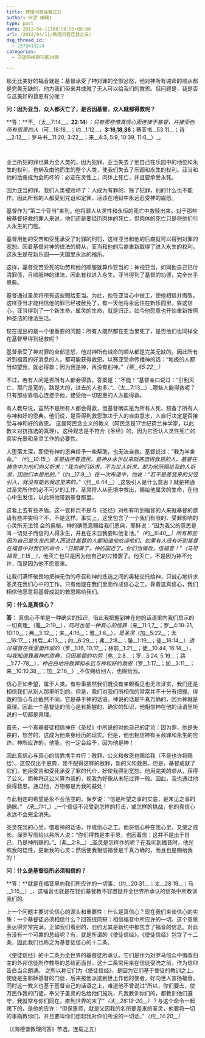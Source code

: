```yaml
---
title: 教理问答连载之五
author: 守望 编辑1
type: post
date: 2012-04-11T08:59:55+00:00
url: /2012/04/11/教理问答连载之五/
dsq_thread_id:
  - 2373413224
categories:
  - 守望网络期刊第24期

---
```

那无比美好的福音就是：基督承受了神对罪的全部忿怒，他对神所有诫命的顺从都是完美无缺的，他为我们带来并成就了无人可以给我们的救恩。但问题是，我是否与这美好的救恩有分呢？

<!--more-->

**问：因为亚当，众人都灭亡了，是否因基督，众人就都得救呢？** 

**答：**不_（太__7:14__，__22:14__）_；只有那些借真信心而连接于基督，并接受他所有恩惠的人_（可__16:16__；约__1:12__，__3:16,18,36__；赛亚书__53:11__；诗__2:12__；罗马书__11:20, 3:22__；来__4:3, 5:9, 10:39, 11:6__）_。

&nbsp;

亚当所犯的罪也算为全人类的。因为犯罪，亚当失去了他自己在乐园中的地位和永生的权利，也祸及由他而生的整个人类，使我们失去了乐园和永生的权利。亚当和他的后裔成为会朽坏的：必定在灵性上，肉体上死亡，并且要承受永死。

因为亚当的罪，我们人类被败坏了：人成为有罪的，除了犯罪，别的什么也不能作。因此所有的人都受到咒诅和定罪，活该在地狱中永远忍受神的震怒。

基督作为“第二个亚当”来到。他将罪人从灵性和永恒的死亡中救赎出来。对于那些被基督拯救的罪人来说，他们还是要经历肉体的死亡，但肉体的死亡只是将他们引入永生的门槛。

基督用他的受苦和受死承受了对罪的刑罚，这样亚当和他的后裔就可以得到对罪的宽恕。因着基督对神的律法的顺从，亚当和他的后裔重新取得了进入永生的权利，这永生是在新乐园——天国里永远的福乐。

这样，基督受苦受死的功劳和他的顺服就算作亚当的：神视亚当，如同他自己已付清罪债，且顺服神的律法，因此有权进入永生。亚当得到了基督的功德，完全出乎恩典。

基督通过圣灵将所有这些赐给亚当。为此，他在亚当心中做工，使他相信并悔改。这样亚当才能相信他的罪已经被赦免了，有一天他将永远住在新乐园里。靠这信心，亚当得到了一个新生命，属灵的生命，就是归正。如今他愿意也开始重新按照神圣洁的律法生活。

现在提出的是一个很重要的问题：所有人既然都在亚当里死了，是否他们也同样全在基督里得到拯救呢？

基督承受了神对罪的全部忿怒，他对神所有诫命的顺从都是完美无缺的。因此所有听到福音的好消息的人，都可能获得救恩。以赛亚受命传播神的话：“地极的人都当仰望我，就必得救；因为我是神，再没有别神。”_（赛__45:22__）_

不过，若有人问是否所有人都会得救，答案是：“不能！”基督亲口说过：“引到灭亡，那门是宽的，路是大的，进去的人也多。”_（太__7:13__）_哪些人能得救呢？只有那些靠信心连接于他，接受他一切恩惠的人方能得救。

有人教导说，虽然不是所有人都会得救，但基督确实是为所有人死，预备了所有人与神和好的恩典。他们说，是否得到救恩取决于人的自由意志，人自行决定是否接受与神和好的救恩。 这是阿民念主义的教义（阿民念是17世纪荷兰神学家，以此教义对抗拣选的真理）。这种观念是不符合《圣经》的，因为它否认人灵性死亡的真实光景和圣灵工作的必要性。

人堕落太深，即使有神的恩典给予一些帮助，也无法自救。基督说过：“我为羊舍命。” _（约__10:15__）_羊是指所有选民，是神从永世以来就拣选得救恩的人。基督在祷告中为他们向父祈求：“我为他们祈求，不为世人祈求，却为他所赐给我的人祈求，因他们本是他的。”_（约__17:9__）_在一次布道中，他说：“若不是差我来的父吸引人，就没有能到我这里来的。”_（约__6:44__）_这吸引人是什么意思？就是神通过圣灵所作的必不可少的工作。圣灵将人从死境中救出，赐给他属灵的生命，在他心中生发信，以此将他带到基督那里。

这看上去有些矛盾。这一宣称岂不是与《圣经》对所有听到福音的人来就基督的邀请有些冲突吗？不，不是这样。事实上，这里包含了一个我们有限的、受罪影响的心灵所无法领 会的奥秘。神的确愿意赐给我们恩典，耶稣说：“因为我父的意思是叫一切见子而信的人得永生，并且在末日我要叫他复活。”_（约__6:40__）_所有那些因为自己是失丧的罪人而逃往基督的人都知道他欢迎他们。如果有人没有听到基督在福音中对我们的命令：“日期满了，神的国近了。你们当悔改，信福音！”_（马可福音__1:15__）_，他灭亡也只是因为他自己的过错罢了。他灭亡，不是因为神不允许，而是因为他不愿意来。

让我们满怀敬畏地把神无伪的呼召和神的拣选之间的奥秘交托给神，只诚心地祈求圣灵在我们心中的工作。只有他能在我们里面作成信心之工，靠着这真信心，我们相信他愿意将基督成就的救恩赐给我们。

**问：什么是真信心？**

**答：** 真信心不单是一种确实的知识，借此我把握到神在他的话语里向我们启示的一切真理_（雅__2:19__）_，同时也是一种真心的信靠_（来__11:1,7__；罗__4:18-21, 10:10__；弗__3:12__；来__4:16__；雅__1:6__）_，是圣灵_（加__5:22__；太__16:17__；林后__4:13__；约__6:29__；弗__2:8__；腓__1:19__；徒__16:14__）_透过福音在我里面作成的_（罗__1:16, 10:17__；林前__1:21__；徒__10:44, 16:14__）_，叫我知道靠着神的恩典，只因基督的功劳_（弗__2:8__；罗__3:24, 5:19__；路__1:77-78__）_，神白白地将赦罪和永远与神和好的救恩_（罗__1:17__；加__3:11__；来__10:10,38__；加__2:16__）_不仅赐给别人，也赐给我。

信心正如希望，属于人类。有些事虽然我们既没有亲眼看见也无法证实，我们还是相信我们从别人那里听到的。但是，我们对我们所相信的常常并不十分有把握。得救的信心与此截然不同。它是基于神的话语。神说的话是千真万确的，因为神就是真理。因此一个基督徒的信心是有把握的，确实的知识，他相信神在他的话语里所说的一切都是真理。

首先，一个真基督徒相信神在《圣经》中所说的对他自己的定论：因为罪，他是失丧的，愁苦的，这成为他亲身经历的现实。但是，他也相信神有关赦罪和永生的应许。神所应许的，他能，也一定会给予，因为他是神！

因此真信心与真心的信靠携手并行：赦罪，公义和救恩也赐给我（不是也许将赐给）。这仅仅出于恩典，我不配得这样的赦罪，新的义和救恩。但是，基督成就了它们。他用受苦和受死承受了罪的代价，好使我得到宽恕。他用完美的顺从，获得了公义。而神将这公义算为我的，视我为好像从未犯过罪一般。因此，我也通过他获得救恩。通过他，万物都是为我的益处！

与此相连的希望是永不会落空的。保罗说：“信是所望之事的实底，是未见之事的确据。” _（来__11:1__）_一个信徒不论受到怎样的打击，或怎样的挑战，他的真信心永远不会完全消失。

圣灵在我的心里，借着神的话语，作成信心之工。他将信心种在我心里，又使之成长。保罗写信给以弗所人说：“你们得救是本乎恩，也因着信；这并不是出于自己，乃是神所赐的。”_（弗__2:8__）_圣灵是怎样作的呢？在我听到福音时，他光照我的悟性，更新我的心灵；然后使我相信福音是千真万确的，而且也是赐给我的！

**问：什么是基督徒所必须相信的？**

**答：**就是在福音里向我们所应许的一切事_（约__20:31__；太__28:19__；马__1:15__）_，这福音也就是在我们基督教不容置疑并全世界所承认的信条中所教训我们的。

上一个问题主要讨论信心的源头和重要性：什么是真信心？现在我们来谈信心的实质：一个基督徒必须相信什么？回答很简短：相信福音中所应许的一切。这个意思表达得非常完满。正如我们看到的，旧约尤其是新约中都包含了福音的信息。对此有没有一个可靠的总结呢？有，就是所谓的《使徒信经》。《使徒信经》包含了十二条，因此我们也称之为基督徒信心的十二条。

《使徒信经》的十二条为全世界的基督徒所承认。它们是作为对罗马信众中悔改归主的外邦信徒所作教导的总结而面世。这十二条常用来在信徒受洗之前，作为信仰告白当众朗诵。 之所以称它们为《使徒信经》，是因为它们基于使徒的教训之上。使徒是主耶稣基督的门徒，后来被他派遣到世上作他的使者，好向世人宣扬福音。同时这一教义也基于基督自己的话语之上，难道他不曾说过“所以，你们要去，使万民作我的门徒，奉父子圣灵的名给他们施洗，凡我教训你们的，都教训他们遵守，我就常与你们同在，直到世界的末了”_（太__28:19-20__）_？与这个命令一起赐下的，是他的应许：“但保惠师，就是父因我的名所要差来的圣灵，他要将一切的事指教你们，并且要叫你们想起我对你们所说的一切话。”_（约__14:20__）_

（《海德堡教理问答》节选，连载之五）